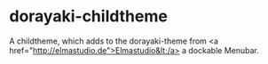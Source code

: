 dorayaki-childtheme
===================

A childtheme, which adds to the dorayaki-theme from &lt;a href="http://elmastudio.de">Elmastudio&lt;/a> a dockable Menubar.
